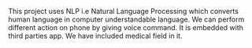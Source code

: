 This project uses NLP i.e Natural Language Processing which converts human language in computer understandable language. We can perform different action on phone by giving voice command. It is embedded with third parties app. We have included medical field in it. 
